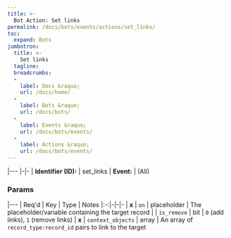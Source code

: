 ```yaml
---
title: >-
  Bot Action: Set links
permalink: /docs/bots/events/actions/set_links/
toc:
  expand: Bots
jumbotron:
  title: >-
    Set links
  tagline: 
  breadcrumbs:
  -
    label: Docs &raquo;
    url: /docs/home/
  -
    label: Bots &raquo;
    url: /docs/bots/
  -
    label: Events &raquo;
    url: /docs/bots/events/
  -
    label: Actions &raquo;
    url: /docs/bots/events/
---
```


|---
|-|-
| **Identifier (ID):** | set_links
| **Event:** | (All)

### Params

|---
| Req'd | Key | Type | Notes 
|:-:|-|-|-
| **x** | `on` | placeholder | The placeholder/variable containing the target record
|  | `is_remove` | bit | `0` (add links), `1` (remove links)
| **x** | `context_objects` | array | An array of `record_type:record_id` pairs to link to the target
